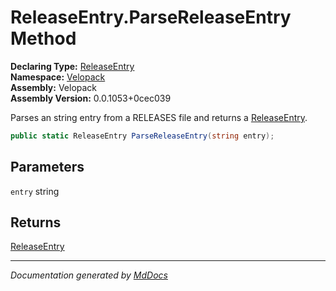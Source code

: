 ﻿<!--  
  <auto-generated>   
    The contents of this file were generated by a tool.  
    Changes to this file may be list if the file is regenerated  
  </auto-generated>   
-->

# ReleaseEntry.ParseReleaseEntry Method

**Declaring Type:** [ReleaseEntry](../index.md)  
**Namespace:** [Velopack](../../index.md)  
**Assembly:** Velopack  
**Assembly Version:** 0.0.1053+0cec039

Parses an string entry from a RELEASES file and returns a [ReleaseEntry](../index.md).

```csharp
public static ReleaseEntry ParseReleaseEntry(string entry);
```

## Parameters

`entry`  string

## Returns

[ReleaseEntry](../index.md)

___

*Documentation generated by [MdDocs](https://github.com/ap0llo/mddocs)*
